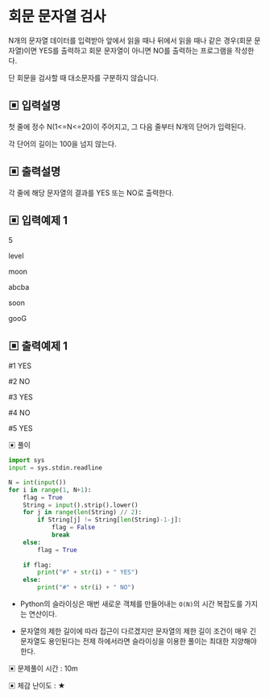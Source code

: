 # 회문 문자열 검사

N개의 문자열 데이터를 입력받아 앞에서 읽을 때나 뒤에서 읽을 때나 같은 경우(회문 문자열)이면 YES를 출력하고 회문 문자열이 아니면 NO를 출력하는 프로그램을 작성한다.

단 회문을 검사할 때 대소문자를 구분하지 않습니다.

## ▣ 입력설명

첫 줄에 정수 N(1<=N<=20)이 주어지고, 그 다음 줄부터 N개의 단어가 입력된다.

각 단어의 길이는 100을 넘지 않는다.

## ▣ 출력설명

각 줄에 해당 문자열의 결과를 YES 또는 NO로 출력한다.

## ▣ 입력예제 1

5

level

moon

abcba

soon

gooG

## ▣ 출력예제 1

#1 YES

#2 NO

#3 YES

#4 NO

#5 YES

▣ 풀이

```python
import sys
input = sys.stdin.readline

N = int(input())
for i in range(1, N+1):
    flag = True
    String = input().strip().lower()
    for j in range(len(String) // 2):
        if String[j] != String[len(String)-1-j]:
            flag = False
            break
    else:
        flag = True
    
    if flag:
        print("#" + str(i) + " YES")
    else:
        print("#" + str(i) + " NO")    
```

- Python의 슬라이싱은 매번 새로운 객체를 만들어내는 `O(N)`의 시간 복잡도를 가지는 연산이다.
 
- 문자열의 제한 길이에 따라 접근이 다르겠지만 문자열의 제한 길이 조건이 매우 긴 문자열도 용인된다는 전제 하에서라면 슬라이싱을 이용한 풀이는 최대한 지양해야 한다.

▣ 문제풀이 시간 : 10m

▣ 체감 난이도 : ★
